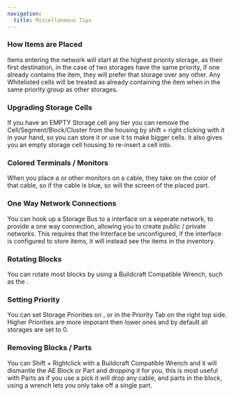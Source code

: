 ```yaml
---
navigation:
  title: Miscellaneous Tips
---
```


### How Items are Placed

Items entering the network will start at the highest priority storage, as
their first destination, in the case of two storages have the same priority,
if one already contains the item, they will prefer that storage over any
other. Any Whitelisted cells will be treated as already containing the item
when in the same priority group as other storages.

### Upgrading Storage Cells

If you have an EMPTY Storage cell any tier you can remove the
Cell/Segment/Block/Cluster from the housing by shift + right clicking with it
in your hand, so you can store it or use it to make bigger cells. it also
gives you an empty storage cell housing to re-insert a cell into.

### Colored Terminals / Monitors

When you place a <ItemLink id="terminal"/> or
other monitors on a cable, they take on the color of that cable, so if the cable is
blue, so will the screen of the placed part.

### One Way Network Connections

You can hook up a Storage Bus to a interface on a seperate network, to provide
a one way connection, allowing you to create public / private networks. This
requires that the Interface be unconfigured, if the interface is configured to
store items, it will instead see the items in the inventory.

### Rotating Blocks

You can rotate most blocks by using a Buildcraft Compatible Wrench, such as
the <ItemLink id="certus_quartz_wrench"/>.

### Setting Priority

You can set Storage Priorities on <ItemLink
id="chest"/>, <ItemLink
id="drive"/> or <ItemLink
id="storage_bus"/> in the Priority Tab on the
right top side. Higher Priorities are more imporant then lower ones and by
default all storages are set to 0.

### Removing Blocks / Parts

You can Shift + Rightclick with a Buildcraft Compatible Wrench and it will
dismantle the AE Block or Part and dropping it for you, this is most useful
with Parts as if you use a pick it will drop any cable, and parts in the
block, using a wrench lets you only take off a single part.
